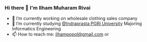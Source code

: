 ### Hi there 👋 I'm Ilham Muharam Rivai



- 🔭 I’m currently working on wholesale clothing sales company
- 🌱 I’m currently studying <a href='https://unindra.ac.id/'>@Indraprasta PGRI University</a> Majoring Informatics Engineering
- 📫 How to reach me: <a href='mailto:ilhampopol@gmail.com'>ilhampopol@gmail.com</a> or <a href=''></a>
